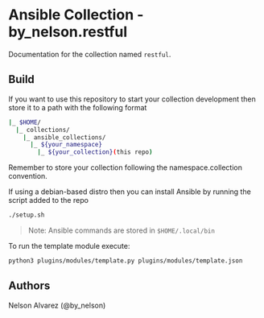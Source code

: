 # Ansible Collection - by_nelson.restful

Documentation for the collection named `restful`.

## Build
If you want to use this repository to start your collection development then store it to a path with the following format

```sh
|_ $HOME/
  |_ collections/
    |_ ansible_collections/
      |_ ${your_namespace}
        |_ ${your_collection}(this repo)
```
Remember to store your collection following the namespace.collection convention.

If using a debian-based distro then you can install Ansible by running the script added to the repo

```sh
./setup.sh
```
> Note: Ansible commands are stored in `$HOME/.local/bin`

To run the template module execute:

```sh
python3 plugins/modules/template.py plugins/modules/template.json 
```

## Authors
Nelson Alvarez (@by_nelson)
